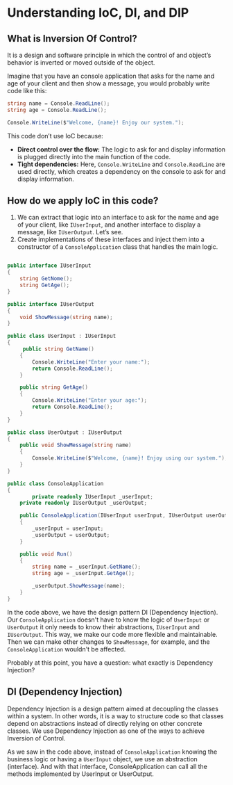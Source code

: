 # Understanding IoC, DI, and DIP

## What is Inversion Of Control?

It is a design and software principle in which the control of and object’s behavior is inverted or moved outside of the object.

Imagine that you have an console application that asks for the name and age of your client and then show a message, you would probably write code like this:

```csharp
string name = Console.ReadLine();
string age = Console.ReadLine();

Console.WriteLine($"Welcome, {name}! Enjoy our system.");
```

This code don’t use IoC because:

- **Direct control over the flow:** The logic to ask for and display information is plugged directly into the main function of the code.
- **Tight dependencies:** Here, `Console.WriteLine` and `Console.ReadLine` are used directly, which creates a dependency on the console to ask for and display information.

## How do we apply IoC in this code?

1.  We can extract that logic into an interface to ask for the name and age of your client, like `IUserInput`, and another interface to display a message, like `IUserOutput`. Let’s see.
2.  Create implementations of these interfaces and inject them into a constructor of a `ConsoleApplication` class that handles the main logic.

```csharp

public interface IUserInput
{
	string GetNome();
	string GetAge();
}

public interface IUserOutput
{
	void ShowMessage(string name);
}

public class UserInput : IUserInput
{
	 public string GetName()
    {
        Console.WriteLine("Enter your name:");
        return Console.ReadLine();
    }

    public string GetAge()
    {
        Console.WriteLine("Enter your age:");
        return Console.ReadLine();
    }
}

public class UserOutput : IUserOutput
{
    public void ShowMessage(string name)
    {
        Console.WriteLine($"Welcome, {name}! Enjoy using our system.");
    }
}

public class ConsoleApplication
{
		private readonly IUserInput _userInput;
    private readonly IUserOutput _userOutput;

    public ConsoleApplication(IUserInput userInput, IUserOutput userOutput)
    {
        _userInput = userInput;
        _userOutput = userOutput;
    }

    public void Run()
    {
        string name = _userInput.GetName();
        string age = _userInput.GetAge();

        _userOutput.ShowMessage(name);
    }
}
```

In the code above, we have the design pattern DI (Dependency Injection). Our `ConsoleApplication` doesn't have to know the logic of `UserInput` or `UserOutput` it only needs to know their abstractions, `IUserInput` and `IUserOutput`. This way, we make our code more flexible and maintainable. Then we can make other changes to `ShowMessage`, for example, and the `ConsoleApplication` wouldn't be affected.

Probably at this point, you have a question: what exactly is Dependency Injection?

## DI (Dependency Injection)

Dependency Injection is a design pattern aimed at decoupling the classes within a system. In other words, it is a way to structure code so that classes depend on abstractions instead of directly relying on other concrete classes. We use Dependency Injection as one of the ways to achieve Inversion of Control.

As we saw in the code above, instead of `ConsoleApplication` knowing the business logic or having a `UserInput` object, we use an abstraction (interface). And with that interface, ConsoleApplication can call all the methods implemented by UserInput or UserOutput.
